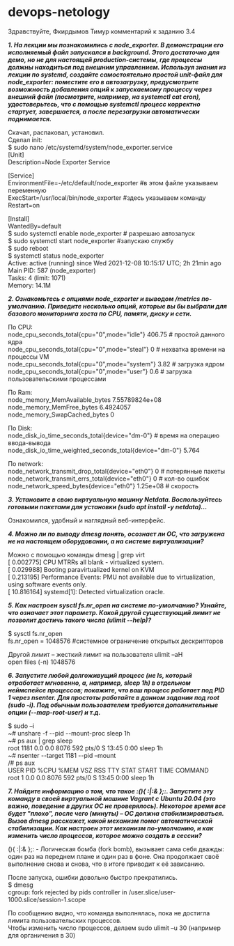 # devops-netology

Здравствуйте, Фкирдымов Тимур комментарий к заданию 3.4


***1. На лекции мы познакомились с node_exporter. В демонстрации его исполняемый файл запускался в background. Этого достаточно для демо, но не для настоящей production-системы, где процессы должны находиться под внешним управлением. Используя знания из лекции по systemd, создайте самостоятельно простой unit-файл для node_exporter: поместите его в автозагрузку, предусмотрите возможность добавления опций к запускаемому процессу через внешний файл (посмотрите, например, на systemctl cat cron),  удостоверьтесь, что с помощью systemctl процесс корректно стартует, завершается, а после перезагрузки автоматически поднимается.***

Скачал, распаковал, установил.  
Сделал init:  
$ sudo nano /etc/systemd/system/node_exporter.service  
[Unit]  
Description=Node Exporter Service

[Service]  
EnvironmentFile=-/etc/default/node_exporter  #в этом файле указываем переменную  
ExecStart=/usr/local/bin/node_exporter  #здесь указываем команду  
Restart=on  

[Install]  
WantedBy=default  
$ sudo systemctl enable node_exporter    # разрешаю автозапуск  
$ sudo systemctl start node_exporter #запускаю службу  
$ sudo reboot  
$ systemctl status node_exporter  
Active: active (running) since Wed 2021-12-08 10:15:17 UTC; 2h 21min ago  
Main PID: 587 (node_exporter)  
Tasks: 4 (limit: 1071)  
 Memory: 14.1M

***2. Ознакомьтесь с опциями node_exporter и выводом /metrics по-умолчанию. Приведите несколько опций, которые вы бы выбрали для базового мониторинга хоста по CPU, памяти, диску и сети.***

По CPU:  
node_cpu_seconds_total{cpu="0",mode="idle"} 406.75                           # простой данного ядра  
node_cpu_seconds_total{cpu="0",mode="steal"} 0                               # нехватка времени на процессы VM  
node_cpu_seconds_total{cpu="0",mode="system"} 3.82                           # загрузка ядром  
node_cpu_seconds_total{cpu="0",mode="user"} 0.6                              # загрузка пользовательскими процессами  

По Ram:  
node_memory_MemAvailable_bytes 7.55789824e+08  
node_memory_MemFree_bytes 6.4924057  
node_memory_SwapCached_bytes 0

По Disk:  
node_disk_io_time_seconds_total{device="dm-0"}			 	    # время на операцию ввода-вывода  
node_disk_io_time_weighted_seconds_total{device="dm-0"} 5.764  

По network:  
node_network_transmit_drop_total{device="eth0"} 0                           # потерянные пакеты  
node_network_transmit_errs_total{device="eth0"} 0			    # кол-во ошибок  
node_network_speed_bytes{device="eth0"} 1.25e+08			    # скорость

***3. Установите в свою виртуальную машину Netdata. Воспользуйтесь готовыми пакетами для установки (sudo apt install -y netdata)...***

Ознакомился, удобный и наглядный веб-интерфейс.

***4. Можно ли по выводу dmesg понять, осознает ли ОС, что загружена не на настоящем оборудовании, а на системе виртуализации?***

Можно с помощью команды  dmesg | grep virt  
[    0.002775] CPU MTRRs all blank - virtualized system.  
[    0.029988] Booting paravirtualized kernel on KVM  
[    0.213195] Performance Events: PMU not available due to virtualization, using software events only.  
[   10.816164] systemd[1]: Detected virtualization oracle.

***5. Как настроен sysctl fs.nr_open на системе по-умолчанию? Узнайте, что означает этот параметр. Какой другой существующий лимит не позволит достичь такого числа (ulimit --help)?***

$ sysctl fs.nr_open  
  fs.nr_open = 1048576   #системное ограничение открытых дескрипторов  

Другой лимит – жесткий лимит на пользователя ulimit –aH  
open files                      (-n) 1048576

***6. Запустите любой долгоживущий процесс (не ls, который отработает мгновенно, а, например, sleep 1h) в отдельном неймспейсе процессов; покажите, что ваш процесс работает под PID 1 через nsenter. Для простоты работайте в данном задании под root (sudo -i). Под обычным пользователем требуются дополнительные опции (--map-root-user) и т.д.***

$ sudo –i  
~# unshare -f --pid --mount-proc sleep 1h  
~# ps aux | grep sleep  
root        1181  0.0  0.0   8076   592 pts/0    S    13:45   0:00 sleep 1h  
~# nsenter --target 1181 --pid –mount  
/# ps aux  
USER         PID %CPU %MEM    VSZ   RSS TTY      STAT START   TIME COMMAND  
root           1  0.0  0.0   8076   592 pts/0    S    13:45   0:00 sleep 1h  

***7. Найдите информацию о том, что такое :(){ :|:& };:. Запустите эту команду в своей виртуальной машине Vagrant с Ubuntu 20.04 (это важно, поведение в других ОС не проверялось). Некоторое время все будет "плохо", после чего (минуты) – ОС должна стабилизироваться. Вызов dmesg расскажет, какой механизм помог автоматической стабилизации. Как настроен этот механизм по-умолчанию, и как изменить число процессов, которое можно создать в сессии?***

(){ :|:& };: - Логическая бомба (fork bomb), вызывает сама себя дважды: один раз на переднем плане и один раз в фоне. Она продолжает своё выполнение снова и снова, что в итоге приводит к её зависанию.

После запуска, ошибки довольно быстро прекратились.  
$ dmesg  
cgroup: fork rejected by pids controller in /user.slice/user-1000.slice/session-1.scope

По сообщению видно, что команда выполнялась, пока не достигла лимита пользовательских процессов.  
Чтобы изменить число процессов,  делаем sudo ulimit –u 30 (например для органичения в 30)


